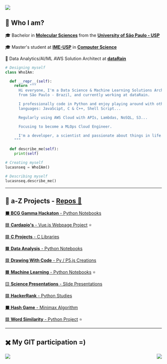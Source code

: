 [comment]: <> (Page)

<a href="https://github.com/lucasns97#-who-i-am"><img src="https://img.shields.io/static/v1?label=Overview&message=lucasnseq&color=f8efd4&style=for-the-badge&logo=GitHub"></a>

## 💁 Who I am?

🎓 Bachelor in [**Molecular Sciences**](http://www.cecm.usp.br/) from the [**University of São Paulo - USP**](https://www5.usp.br/)<br/>
  
🎓 Master's student at [**IME-USP**](https://www.ime.usp.br/) in [**Computer Science**](https://www.ime.usp.br/dcc/)<br/>

💼 Data Analytics/AI/ML AWS Solution Architect at [**dataRain**](https://www.datarain.com.br/)<br/>

```py
# Designing myself
class WhoIAm:

  def __repr__(self):
    return """
      Hi everyone, I'm a Data Science & Machine Learning Solutions Architect
      from São Paulo - Brazil, and currently working at dataRain.

      I professionally code in Python and enjoy playing around with other
      languages: JavaScipt, C & C++, Shell Script...

      Regularly using AWS Cloud with APIs, Lambdas, NoSQL, S3...

      Focusing to become a MLOps Cloud Engineer.

      I'm a developer, a scientist and passionate about things in life.
    """

  def describe_me(self):
    print(self)

# Creating myself
lucasnseq = WhoIAm()

# Describing myself
lucasnseq.describe_me()
```

---

## 🌈 a-Z Projects - [Repos 📂](https://github.com/lucasns97?tab=repositories)

[⬛ **BCG Gamma Hackaton** - Python Notebooks](https://github.com/lucasns97/hackaton_bcggamma)<br/>

[🟦 **Cardapio's** - Vue.js Webpage Project](https://github.com/lucasns97/cardapio-s) ⭐<br/>

[🟪 **C Projects** - C Libraries](https://github.com/lucasns97/c_projects)<br/>

[🟫 **Data Analysis** - Python Notebooks](https://github.com/lucasns97/data_analysis)<br/>

[🟥 **Drawing With Code** - Py / P5.js Creations](https://github.com/lucasns97/draws)<br/>

[🟧 **Machine Learning** - Python Notebooks](https://github.com/lucasns97/ml_notebooks) ⭐<br/>

[🟨 **Science Presentations** - Slide Presentations](https://github.com/lucasns97/presentations)<br/>

[🟩 **HackerRank** - Python Studies](https://github.com/lucasns97/hackerrank)<br/>

[⬛ **Hash Game** - Minimax Algorithm](https://github.com/lucasns97/ex_jogo_da_velha)<br/>

[🟦 **Word Similarity** - Python Project](https://github.com/lucasns97/word_ps) ⭐<br/>

---

## ✖️ My GIT participation =)

<img align="left" src="https://github-readme-stats.vercel.app/api/top-langs/?username=lucasns97&theme=dracula&hide_langs_below=1&title_color=783c00&text_color=af552e&icon_color=783c00&bg_color=f8efd4&cache_seconds=2300" />

<img align='right' src="https://github-readme-stats.vercel.app/api?username=lucasns97&show_icons=true&title_color=783c00&text_color=af552e&icon_color=783c00&bg_color=f8efd4&cache_seconds=2300">

